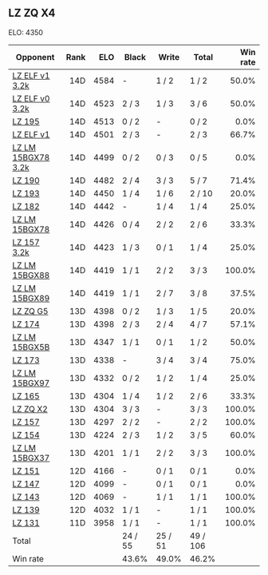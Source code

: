 ## LZ ZQ X4 ##

ELO: 4350

Opponent | Rank | ELO | Black | Write | Total | Win rate
---------|-----:|----:|-------|-------|-------|-------:
[LZ ELF v1 3.2k](LZ%20ELF%20v1%203.2k.md) | 14D | 4584 | - | 1 / 2 | 1 / 2 | 50.0%
[LZ ELF v0 3.2k](LZ%20ELF%20v0%203.2k.md) | 14D | 4523 | 2 / 3 | 1 / 3 | 3 / 6 | 50.0%
[LZ 195](LZ%20195.md) | 14D | 4513 | 0 / 2 | - | 0 / 2 | 0.0%
[LZ ELF v1](LZ%20ELF%20v1.md) | 14D | 4501 | 2 / 3 | - | 2 / 3 | 66.7%
[LZ LM 15BGX78 3.2k](LZ%20LM%2015BGX78%203.2k.md) | 14D | 4499 | 0 / 2 | 0 / 3 | 0 / 5 | 0.0%
[LZ 190](LZ%20190.md) | 14D | 4482 | 2 / 4 | 3 / 3 | 5 / 7 | 71.4%
[LZ 193](LZ%20193.md) | 14D | 4450 | 1 / 4 | 1 / 6 | 2 / 10 | 20.0%
[LZ 182](LZ%20182.md) | 14D | 4442 | - | 1 / 4 | 1 / 4 | 25.0%
[LZ LM 15BGX78](LZ%20LM%2015BGX78.md) | 14D | 4426 | 0 / 4 | 2 / 2 | 2 / 6 | 33.3%
[LZ 157 3.2k](LZ%20157%203.2k.md) | 14D | 4423 | 1 / 3 | 0 / 1 | 1 / 4 | 25.0%
[LZ LM 15BGX88](LZ%20LM%2015BGX88.md) | 14D | 4419 | 1 / 1 | 2 / 2 | 3 / 3 | 100.0%
[LZ LM 15BGX89](LZ%20LM%2015BGX89.md) | 14D | 4419 | 1 / 1 | 2 / 7 | 3 / 8 | 37.5%
[LZ ZQ G5](LZ%20ZQ%20G5.md) | 13D | 4398 | 0 / 2 | 1 / 3 | 1 / 5 | 20.0%
[LZ 174](LZ%20174.md) | 13D | 4398 | 2 / 3 | 2 / 4 | 4 / 7 | 57.1%
[LZ LM 15BGX5B](LZ%20LM%2015BGX5B.md) | 13D | 4347 | 1 / 1 | 0 / 1 | 1 / 2 | 50.0%
[LZ 173](LZ%20173.md) | 13D | 4338 | - | 3 / 4 | 3 / 4 | 75.0%
[LZ LM 15BGX97](LZ%20LM%2015BGX97.md) | 13D | 4332 | 0 / 2 | 1 / 2 | 1 / 4 | 25.0%
[LZ 165](LZ%20165.md) | 13D | 4304 | 1 / 4 | 1 / 2 | 2 / 6 | 33.3%
[LZ ZQ X2](LZ%20ZQ%20X2.md) | 13D | 4304 | 3 / 3 | - | 3 / 3 | 100.0%
[LZ 157](LZ%20157.md) | 13D | 4297 | 2 / 2 | - | 2 / 2 | 100.0%
[LZ 154](LZ%20154.md) | 13D | 4224 | 2 / 3 | 1 / 2 | 3 / 5 | 60.0%
[LZ LM 15BGX37](LZ%20LM%2015BGX37.md) | 13D | 4201 | 1 / 1 | 2 / 2 | 3 / 3 | 100.0%
[LZ 151](LZ%20151.md) | 12D | 4166 | - | 0 / 1 | 0 / 1 | 0.0%
[LZ 147](LZ%20147.md) | 12D | 4099 | - | 0 / 1 | 0 / 1 | 0.0%
[LZ 143](LZ%20143.md) | 12D | 4069 | - | 1 / 1 | 1 / 1 | 100.0%
[LZ 139](LZ%20139.md) | 12D | 4032 | 1 / 1 | - | 1 / 1 | 100.0%
[LZ 131](LZ%20131.md) | 11D | 3958 | 1 / 1 | - | 1 / 1 | 100.0%
Total | | | 24 / 55 | 25 / 51 | 49 / 106 | 
Win rate| | | 43.6% | 49.0% | 46.2% | 
